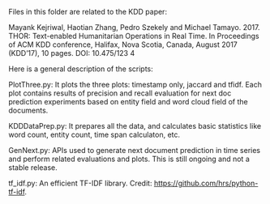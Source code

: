Files in this folder are related to the KDD paper:

Mayank Kejriwal, Haotian Zhang,
Pedro Szekely and Michael Tamayo. 2017. THOR: Text-enabled Humanitarian
Operations in Real Time. In Proceedings of ACM KDD conference,
Halifax, Nova Scotia, Canada, August 2017 (KDD’17), 10 pages.
DOI: 10.475/123 4

Here is a general description of the scripts:

PlotThree.py: It plots the three plots: timestamp only, jaccard and tfidf. Each plot contains results of precision and recall evaluation for next doc prediction experiments based on entity field and word cloud field of the documents. 

KDDDataPrep.py: It prepares all the data, and calculates basic statistics like word count, entity count, time span calculaton, etc.

GenNext.py: APIs used to generate next document prediction in time series and perform related evaluations and plots. This is still ongoing and not a stable release. 

tf_idf.py: An efficient TF-IDF library. Credit: https://github.com/hrs/python-tf-idf.

